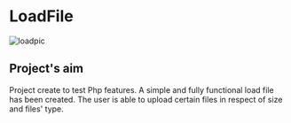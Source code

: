 # LoadFile

![loadpic](https://user-images.githubusercontent.com/91989821/152054145-bf7a49c3-2eff-4e5c-b712-289d7b3bdd84.png)

## Project's aim
Project create to test Php features.
A simple and fully functional load file has been created.
The user is able to upload certain files in respect of size and files' type.
